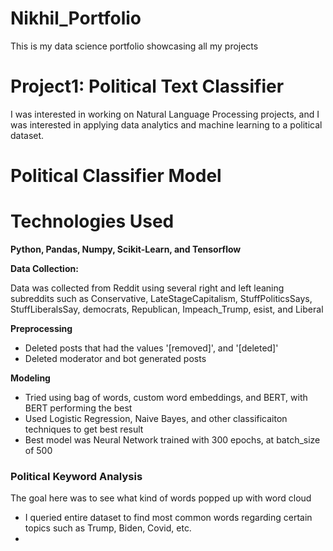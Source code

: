 # Nikhil_Portfolio
This is my data science portfolio showcasing all my projects

# **Project1: Political Text Classifier**

I was interested in working on Natural Language Processing projects, and I was interested in applying data analytics and machine learning to a political dataset.

# **Political Classifier Model**

# **Technologies Used**

**Python, Pandas, Numpy, Scikit-Learn, and Tensorflow**

**Data Collection:**

Data was collected from Reddit using several right and left leaning subreddits such as Conservative, LateStageCapitalism, StuffPoliticsSays, StuffLiberalsSay, democrats, Republican, Impeach_Trump, esist, and Liberal

**Preprocessing**

- Deleted posts that had the values '[removed]', and '[deleted]'
- Deleted moderator and bot generated posts

**Modeling**

- Tried using bag of words, custom word embeddings, and BERT, with BERT performing the best
- Used Logistic Regression, Naive Bayes, and other classificaiton techniques to get best result
- Best model was Neural Network trained with 300 epochs, at batch_size of 500   

### **Political Keyword Analysis**

The goal here was to see what kind of words popped up with word cloud

- I queried entire dataset to find most common words regarding certain topics such as Trump, Biden, Covid, etc.
- 
 

